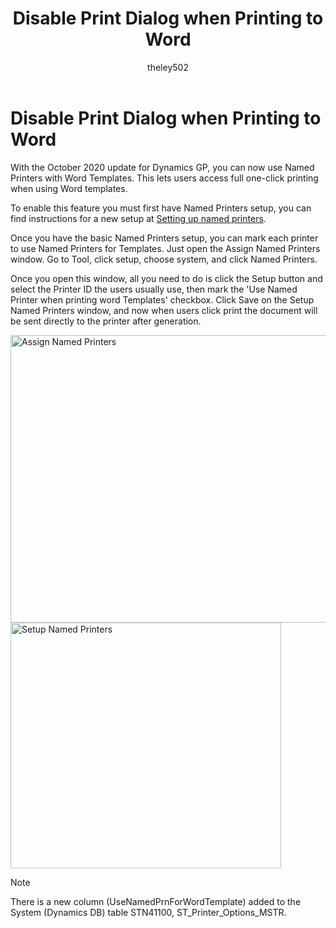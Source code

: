 ﻿---
title: Disable Print Dialog when Printing to Word 
description: New in October 2020 - Disable Print Dialog when Printing to Word
ms.date: 10/01/2020
ms.topic: article
ms.prod: dynamics-gp
author: theley502
ms.author: theley
manager: jswymer
---

# Disable Print Dialog when Printing to Word

With the October 2020 update for Dynamics GP, you can now use Named Printers with Word Templates. This lets users access full one-click printing when using Word templates.

To enable this feature you must first have Named Printers setup, you can find instructions for a new setup at [Setting up named printers](../installation/systemadminguide.md#setting-up-named-printers).

Once you have the basic Named Printers setup, you can mark each printer to use Named Printers for Templates. Just open the Assign Named Printers window. Go to Tool, click setup, choose system, and click Named Printers.

Once you open this window, all you need to do is click the Setup button and select the Printer ID the users usually use, then mark the 'Use Named Printer when printing word Templates' checkbox. Click Save on the Setup Named Printers window, and now when users click print the document will be sent directly to the printer after generation.

<img src="media/image80.png" alt="Assign Named Printers" width="624" height="460" />

<img src="media/image81.png" alt="Setup Named Printers" width="433" height="393" />

> [!NOTE]
> There is a new column (UseNamedPrnForWordTemplate) added to the System (Dynamics DB) table STN41100, ST\_Printer\_Options\_MSTR.
